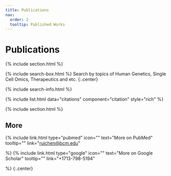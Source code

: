 ```yaml
---
title: Publications
nav:
  order: 2
  tooltip: Published Works
---
```


# <i class="fas fa-microscope"></i>Publications

{% include section.html %}

{% include search-box.html %}
 Search by topics of Human Genetics, Single Cell Omics, Therapeutics and etc.
 {:.center}

{% include search-info.html %}

{% include list.html data="citations" component="citation" style="rich" %}

{% include section.html %}
## More
{%
  include link.html
  type="pubmed"
  icon=""
  text="More on PubMed"
  tooltip=""
  link="ruichen@bcm.edu"
  
%}
{%
  include link.html
  type="google"
  icon=""
  text="More on Google Scholar"
  tooltip=""
  link="+1713-798-5194"
  
%}
{:.center}
